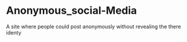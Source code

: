 # Anonymous_social-Media

A site where people could post anonymously without revealing the there identy
